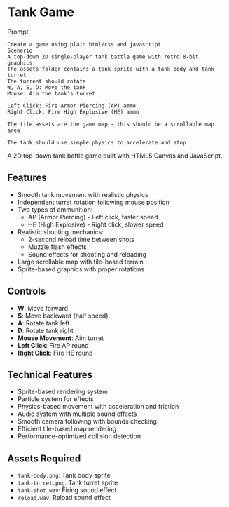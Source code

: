 # Tank Game

Prompt

```
Create a game using plain html/css and javascript
Scenerio
A top-down 2D single-player tank battle game with retro 8-bit graphics.
The assets folder contains a tank sprite with a tank body and tank turret
The turrent should rotate
W, A, S, D: Move the tank
Mouse: Aim the tank's turret

Left Click: Fire Armor Piercing (AP) ammo
Right Click: Fire High Explosive (HE) ammo

The tile assets are the game map - this should be a scrollable map area

The tank should use simple physics to accelerate and stop
```

A 2D top-down tank battle game built with HTML5 Canvas and JavaScript.

## Features

- Smooth tank movement with realistic physics
- Independent turret rotation following mouse position
- Two types of ammunition:
  - AP (Armor Piercing) - Left click, faster speed
  - HE (High Explosive) - Right click, slower speed
- Realistic shooting mechanics:
  - 2-second reload time between shots
  - Muzzle flash effects
  - Sound effects for shooting and reloading
- Large scrollable map with tile-based terrain
- Sprite-based graphics with proper rotations

## Controls

- **W**: Move forward
- **S**: Move backward (half speed)
- **A**: Rotate tank left
- **D**: Rotate tank right
- **Mouse Movement**: Aim turret
- **Left Click**: Fire AP round
- **Right Click**: Fire HE round

## Technical Features

- Sprite-based rendering system
- Particle system for effects
- Physics-based movement with acceleration and friction
- Audio system with multiple sound effects
- Smooth camera following with bounds checking
- Efficient tile-based map rendering
- Performance-optimized collision detection

## Assets Required

- `tank-body.png`: Tank body sprite
- `tank-turret.png`: Tank turret sprite
- `tank-shot.wav`: Firing sound effect
- `reload.wav`: Reload sound effect
